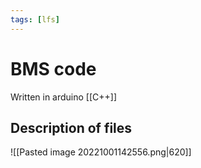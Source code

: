 ```yaml
---
tags: [lfs]
---
```

# BMS code
Written in arduino [[C++]]

## Description of files
![[Pasted image 20221001142556.png|620]]
